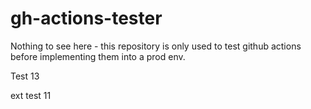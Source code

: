 # gh-actions-tester
Nothing to see here - this repository is only used to test github actions before implementing them into a prod env.

Test 13

ext test 11

